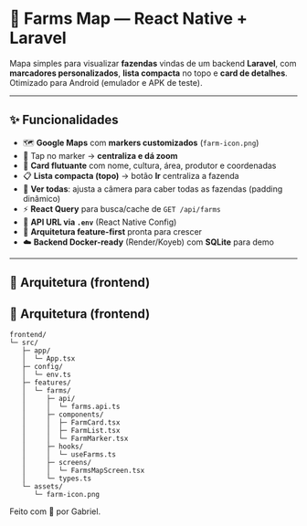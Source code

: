 # 🌾 **Farms Map — React Native + Laravel**

Mapa simples para visualizar **fazendas** vindas de um backend **Laravel**, com **marcadores personalizados**, **lista compacta** no topo e **card de detalhes**. Otimizado para Android (emulador e APK de teste).

---

## ✨ **Funcionalidades**

- 🗺️ **Google Maps** com **markers customizados** (`farm-icon.png`)
- 🎯 Tap no marker → **centraliza e dá zoom**
- 🧭 **Card flutuante** com nome, cultura, área, produtor e coordenadas
- 📋 **Lista compacta (topo)** → botão **Ir** centraliza a fazenda
- 🔁 **Ver todas**: ajusta a câmera para caber todas as fazendas (padding dinâmico)
- ⚡ **React Query** para busca/cache de `GET /api/farms`
- 🔐 **API URL via `.env`** (React Native Config)
- 🧩 **Arquitetura feature-first** pronta para crescer
- ☁️ **Backend Docker-ready** (Render/Koyeb) com **SQLite** para demo

---

## 🧱 **Arquitetura (frontend)**

## 🧱 **Arquitetura (frontend)**

```text
frontend/
└─ src/
   ├─ app/
   │  └─ App.tsx
   ├─ config/
   │  └─ env.ts
   ├─ features/
   │  └─ farms/
   │     ├─ api/
   │     │  └─ farms.api.ts
   │     ├─ components/
   │     │  ├─ FarmCard.tsx
   │     │  ├─ FarmList.tsx
   │     │  └─ FarmMarker.tsx
   │     ├─ hooks/
   │     │  └─ useFarms.ts
   │     ├─ screens/
   │     │  └─ FarmsMapScreen.tsx
   │     └─ types.ts
   └─ assets/
      └─ farm-icon.png
```

Feito com 💙 por Gabriel.
